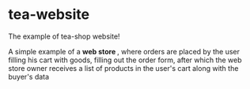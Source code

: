 # tea-website
The example of tea-shop website! <br>

A simple example of a <strong> web store </strong>, where orders are placed by the user filling his cart with goods, filling out the order form, after which the web store owner receives a list of products in the user's cart along with the buyer's data
